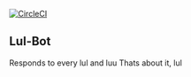 [![CircleCI](https://circleci.com/gh/raymoo42/lulbot.svg?style=svg)](https://circleci.com/gh/raymoo42/lulbot)

## Lul-Bot

Responds to every lul and luu
Thats about it, lul
